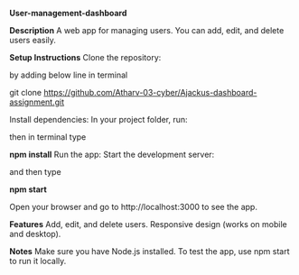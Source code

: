 __User-management-dashboard__


__Description__
A web app for managing users. You can add, edit, and delete users easily.

__Setup Instructions__
Clone the repository:

by adding below line in terminal

git clone https://github.com/Atharv-03-cyber/Ajackus-dashboard-assignment.git

Install dependencies: In your project folder, run:

then in terminal type 

__npm install__
Run the app: Start the development server:

and then type

__npm start__


Open your browser and go to http://localhost:3000 to see the app.

__Features__
Add, edit, and delete users.
Responsive design (works on mobile and desktop).

__Notes__
Make sure you have Node.js installed.
To test the app, use npm start to run it locally.
